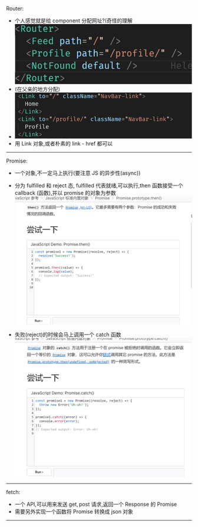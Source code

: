 $\text{Router}:$

- 个人感觉就是给 $\text{component}$ 分配网址?(奇怪的理解
  ![](2023-02-01-19-11-22.png)
- (在父亲的地方分配)
- ![](2023-02-01-19-12-07.png)
- 用 $\text{Link}$ 对象,或者朴素的 $\text{link - href}$ 都可以

---

$\text{Promise:}$

- 一个对象,不一定马上执行(要注意 JS 的异步性($\text{async}$))
- 分为 fulfilled 和 reject 态, fulfilled 代表就绪,可以执行,$\text{then}$ 函数接受一个 $\text{callback}$ (函数),并以 promise 的对象为参数
  ![](2023-02-01-19-24-04.png)

- 失败(reject)的时候会马上调用一个 $\text{catch}$ 函数
  ![](2023-02-01-19-25-41.png)

---

$\text{fetch:}$

- 一个 $\text{API}$,可以用来发送 $\text{get},\text{post}$ 请求,返回一个 $\text{Response}$ 的 $\text{Promise}$
- 需要另外实现一个函数将 $\text{Promise}$ 转换成 $\text{json}$ 对象

---

